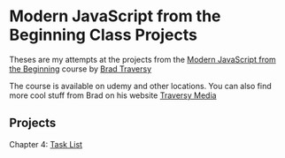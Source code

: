 # Modern JavaScript from the Beginning Class Projects
Theses are my attempts at the projects from the [Modern JavaScript from the Beginning](https://www.udemy.com/course/modern-javascript-from-the-beginning/) course by [Brad Traversy](https://www.linkedin.com/in/bradtraversy/)

The course is available on udemy and other locations. You can also find more cool stuff from Brad on his website [Traversy Media](https://www.traversymedia.com/)

## Projects

Chapter 4: [Task List](https://thebimsider.github.io/modern-javascript-projects/task-list/)
